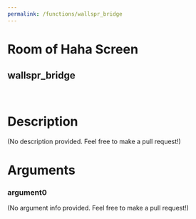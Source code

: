 ```yaml
---
permalink: /functions/wallspr_bridge
---
```

# Room of Haha Screen  
## wallspr_bridge  
&nbsp;  
# Description  
(No description provided. Feel free to make a pull request!) 
&nbsp;  
# Arguments
### argument0
(No argument info provided. Feel free to make a pull request!)
&nbsp;  


